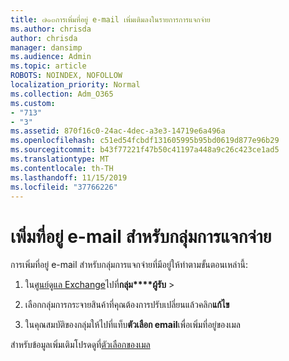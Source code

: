 ```yaml
---
title: ๗๑๓การเพิ่มที่อยู่ e-mail เพิ่มเติมลงในรายการการแจกจ่าย
ms.author: chrisda
author: chrisda
manager: dansimp
ms.audience: Admin
ms.topic: article
ROBOTS: NOINDEX, NOFOLLOW
localization_priority: Normal
ms.collection: Adm_O365
ms.custom:
- "713"
- "3"
ms.assetid: 870f16c0-24ac-4dec-a3e3-14719e6a496a
ms.openlocfilehash: c51ed54fcbdf131605995b95bd0619d877e96b29
ms.sourcegitcommit: b43f77221f47b50c41197a448a9c26c423ce1ad5
ms.translationtype: MT
ms.contentlocale: th-TH
ms.lasthandoff: 11/15/2019
ms.locfileid: "37766226"
---
```

# <a name="add-an-email-address-for-a-distribution-group"></a>เพิ่มที่อยู่ e-mail สำหรับกลุ่มการแจกจ่าย

การเพิ่มที่อยู่ e-mail สำหรับกลุ่มการแจกจ่ายที่มีอยู่ให้ทำตามขั้นตอนเหล่านี้:

1. ใน[ศูนย์ดูแล Exchange](https://outlook.office365.com/ecp/)ไปที่**กลุ่ม****ผู้รับ** \>

2. เลือกกลุ่มการกระจายสินค้าที่คุณต้องการปรับเปลี่ยนแล้วคลิก**แก้ไข**

3. ในคุณสมบัติของกลุ่มให้ไปที่แท็บ**ตัวเลือก email**เพื่อเพิ่มที่อยู่ของเมล 

สำหรับข้อมูลเพิ่มเติมโปรดดูที่[ตัวเลือกของเมล](https://technet.microsoft.com/library/bb124513.aspx#emailoptions)

